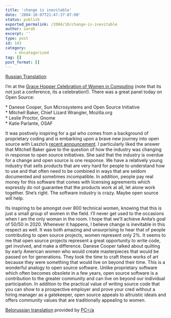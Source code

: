 ```yaml
---
title: 'change is inevitable'
date: '2004-10-07T21:47:37-07:00'
status: publish
exported_permalink: /2004/10/change-is-inevitable
author: sarah
excerpt: ''
type: post
id: 143
category:
    - Uncategorized
tag: []
post_format: []
---
```

[Russian Translation](http://www.opensourceinitiative.net/2011/12/08/%D0%B8%D0%B7%D0%BC%D0%B5%D0%BD%D0%B5%D0%BD%D0%B8%D1%8F-%D0%BD%D0%B5%D0%B8%D0%B7%D0%B1%D0%B5%D0%B6%D0%BD%D1%8B/19/)

I’m at the [Grace Hopper Celebration of Women in Computing](http://www.gracehopper.org/) (note that its not just a conference, its a celebration!). There was a great panel today on Open Source:

\* Danese Cooper, Sun Microsystems and Open Source Initiative  
\* Mitchell Baker, Chief Lizard Wrangler, Mozilla.org  
\* Leslie Proctor, Gnome  
\* Katie Parlante, OSAF

It was postively inspiring for a gal who comes from a background of proprietary coding and is embarking upon a brave new journey into open source with Laszlo’s [recent announcement](http://www.laszlosystems.com/company/news/press_releases/pr_oct_04.php). I particularly liked the answer that Mitchell Baker gave to the question of how the industry was changing in response to open source initiatives. She said that the industry is overdue for a change and open source is one response. We have a relatively young industry that sells products that are very hard for people to understand how to use and that often need to be combined in ways that are seldom documented and sometimes incompatible. In addition, people pay real money for this software that comes with licensing agreements which expressly do not guarantee that the products work at all, let alone work together. She’s right. The software industry is crazy. Maybe open source will help.

Its inspiring to be amongst over 800 technical women, knowing that this is just a small group of women in the field. I’ll never get used to the occasions when I am the only woman in the room. I hope that we’ll achieve Anita’s goal of 50/50 in 2020. Whenever it happens, I believe change is inevitable in this respect as well. It was both amazing and unsurprising to hear that of people contributing to open source projects, women represent only 2%. It seems to me that open source projects represent a great opportunity to write code, get involved, and make a difference. Danese Cooper talked about quilting by early American women who would create masterpieces that would be passed on for generations. They took the time to craft these works of art because they were something that would live on beyond their time. This is a wonderful analogy to open source software. Unlike proprietary software which often becomes obsolete in a few years, open source software is a contribution to the greater community and can live on beyond our individual participation. In addition to the practical value of writing source code that you can show to a prospective employer and prove your cred without a hiring manager as a gatekeeper, open source appeals to altruistic ideals and offers community values that are traditionally appealing to women.

[Belorussian translation](http://pc.de/pages/change-is-inevitable-be) provided by [PC&lt;/a](http://pc.de/)
